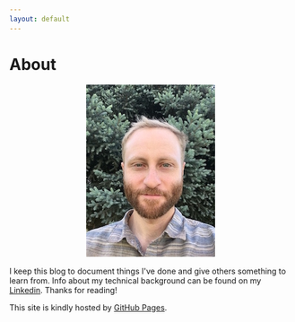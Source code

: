 ```yaml
---
layout: default
---
```


# About

<p align="center"><img src="me_tree.jpg"></p>

I keep this blog to document things I've done and give others something to learn from.  Info about my technical background can be found on my <a href="https://www.linkedin.com/in/andrew-august" target="_blank">Linkedin</a>.  Thanks for reading!

This site is kindly hosted by [GitHub Pages](https://pages.github.com).

